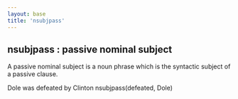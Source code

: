 ```yaml
---
layout: base
title: 'nsubjpass'
---
```


## nsubjpass : passive nominal subject

A passive nominal subject is a noun phrase which is the syntactic
subject of a passive clause.

<div class="sd-parse">
Dole was defeated by Clinton
nsubjpass(defeated, Dole)
</div>
